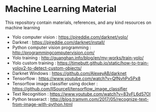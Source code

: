 # Machine Learning Material
This repository contain materials, references, and any kind resources on machine learning

- Yolo computer vision : https://pjreddie.com/darknet/yolo/
- Darknet : https://pjreddie.com/darknet/install/
- Python computer vision programming : http://programmingcomputervision.com/
- Yolo training : http://guanghan.info/blog/en/my-works/train-yolo/
- Yolo custom training : https://timebutt.github.io/static/how-to-train-yolov2-to-detect-custom-objects/
- Darknet Windows : https://github.com/AlexeyAB/darknet
- Tensorflow : https://www.youtube.com/watch?v=QfNvhPx5Px8
- Tensorflow image classifier using docker : https://github.com/llSourcell/tensorflow_image_classifier
- Text Recognition : https://www.youtube.com/watch?v=83vFL6d57OI
- Python tesseract : http://blog.tramvm.com/2017/05/recognize-text-from-image-with-python.html
